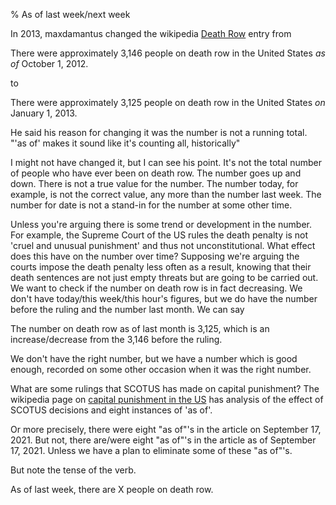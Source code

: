 % As of last week/next week

In 2013, maxdamantus changed the wikipedia
[Death Row](http://en.wikipedia.org/wiki/Death_Row)
entry from 

There were approximately 3,146 people on death row in the United States *as of* October 1, 2012.

to

There were approximately 3,125 people on death row in the United States *on* January 1, 2013.

He said his reason for changing it was the number is not a running total. "'as of' makes it sound like it's counting all, historically"

I might not have changed it, but I can see his point. It's not the total number of people who have ever been on death row. The number goes up and down. There is not a true value for the number. The number today, for example, is not the correct value, any more than the number last week. The number for date is not a stand-in for the number at some other time.

Unless you're arguing there is some trend or development in the number. For example, the Supreme Court of the US rules the death penalty is not 'cruel and unusual punishment' and thus not unconstitutional. What effect does this have on the number over time? Supposing we're arguing the courts impose the death penalty less often as a result, knowing that their death sentences are not just empty threats but are going to be carried out. We want to check if the number on death row is in fact decreasing. We don't have today/this week/this hour's figures, but we do have the number before the ruling and the number last month. We can say 

The number on death row as of last month is 3,125, 
which is an increase/decrease from the 3,146 
before the ruling.

We don't have the right number, but we have a number which is good enough, recorded on some other occasion when it was the right number.

What are some rulings that SCOTUS has made on capital punishment? The wikipedia page on 
[capital punishment in the US](http://en.wikipedia.org/wiki/capital_punishment_in_the_US)
has analysis of the effect of SCOTUS decisions and eight instances of 'as of'.  

Or more precisely, there were eight "as of"'s in the article on September 17, 2021. But not, there are/were eight "as of"'s in the article as of September 17, 2021. Unless we have a plan to eliminate some of these "as of"'s.

But note the tense of the verb.

As of last week, there are X people on death row.
